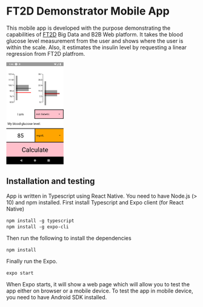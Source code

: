 # FT2D Demonstrator Mobile App 

This mobile app is developed with the purpose demonstrating the capabilities of [FT2D](https://dashin.eu/ft2d) Big Data and B2B Web platform. It takes the blood glucose level measurement from the user and shows where the user is within the scale. Also, it estimates the insulin level by requesting a linear regression from FT2D platfrom. 

<img src="https://raw.githubusercontent.com/TNO/ft2d-mobile-app/master/Screenshot_20200602-134603_Expo.png" width=30%>

## Installation and testing 
App is written in Typescript using React Native. You need to have Node.js (> 10) and npm installed. First install Typescript and Expo client (for React Native) 
```
npm install -g typescript 
npm install -g expo-cli 
```
Then run the following to install the dependencies
```
npm install
```
Finally run the Expo.
```
expo start
```
When Expo starts, it will show a web page which will allow you to test the app either on browser or a mobile device. To test the app in mobile device, you need to have Android SDK installed. 
